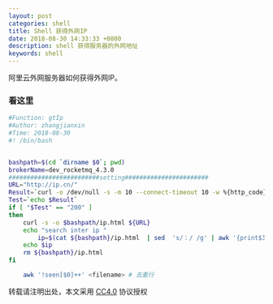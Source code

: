 ```yaml
---
layout: post
categories: shell
title: Shell 获得外网IP
date: 2018-08-30 14:33:33 +0800
description: shell 获得服务器的外网地址
keywords: shell
---
```


阿里云外网服务器如何获得外网IP。



### 看这里 


```bash
#Function: gtIp
#Author: zhangjianxin
#Time: 2018-08-30
#! /bin/bash


bashpath=$(cd `dirname $0`; pwd)
brokerName=dev_rocketmq_4.3.0
#########################setting#######################
URL="http://ip.cn/"
Result=`curl -o /dev/null -s -m 10 --connect-timeout 10 -w %{http_code} $URL`
Test=`echo $Result`
if [ "$Test" == "200" ]
then
	curl -s -o $bashpath/ip.html ${URL}
	echo "search inter ip "
        ip=$(cat ${bashpath}/ip.html  | sed  's/：/ /g' | awk '{print$3}')
	echo $ip
    rm ${bashpath}/ip.html
fi
```



```bash
    awk '!seen[$0]++' <filename> # 去重行
```

转载请注明出处，本文采用 [CC4.0](http://creativecommons.org/licenses/by-nc-nd/4.0/) 协议授权
